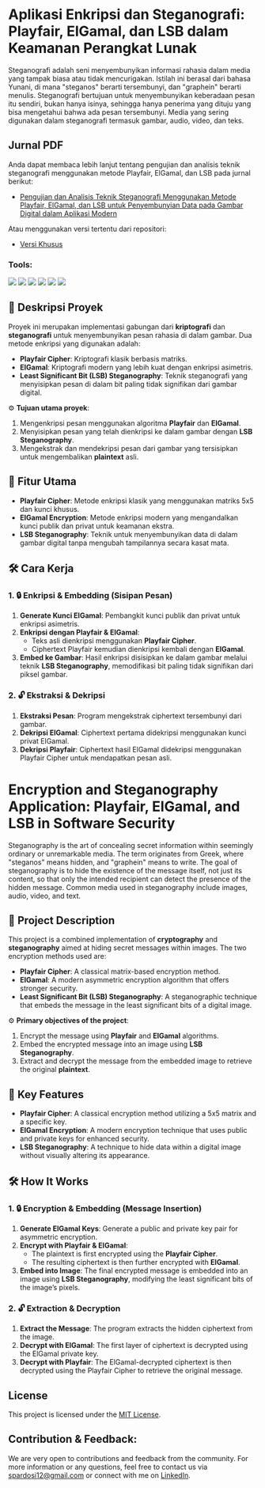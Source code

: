 # Aplikasi Enkripsi dan Steganografi: Playfair, ElGamal, dan LSB dalam Keamanan Perangkat Lunak
Steganografi adalah seni menyembunyikan informasi rahasia dalam media yang tampak 
biasa atau tidak mencurigakan. Istilah ini berasal dari bahasa Yunani, di mana "steganos" 
berarti tersembunyi, dan "graphein" berarti menulis. Steganografi bertujuan untuk 
menyembunyikan keberadaan pesan itu sendiri, bukan hanya isinya, sehingga hanya 
penerima yang dituju yang bisa mengetahui bahwa ada pesan tersembunyi. Media yang 
sering digunakan dalam steganografi termasuk gambar, audio, video, dan teks.

## Jurnal PDF

Anda dapat membaca lebih lanjut tentang pengujian dan analisis teknik steganografi menggunakan metode Playfair, ElGamal, dan LSB pada jurnal berikut:

- [Pengujian dan Analisis Teknik Steganografi Menggunakan Metode Playfair, ElGamal, dan LSB untuk Penyembunyian Data pada Gambar Digital dalam Aplikasi Modern](https://github.com/sionpardosi/Pengembangan-Aplikasi-Enkripsi-dan-Steganografi-Playfair-ElGamal-dan-LSB/blob/main/Pengujian%20dan%20Analisis%20Teknik%20Steganografi%20Menggunakan%20Metode%20Playfair%2C%20ElGamal%2C%20dan%20LSB%20untuk%20Penyembunyian%20Data%20pada%20Gambar%20Digital%20dalam%20Aplikasi%20Modern.pdf)

Atau menggunakan versi tertentu dari repositori:

- [Versi Khusus](https://github.com/sionpardosi/Pengembangan-Aplikasi-Enkripsi-dan-Steganografi-Playfair-ElGamal-dan-LSB/blob/36c39a2722f7d4bb7db6a0a747bc9561c7435fc4/Pengujian%20dan%20Analisis%20Teknik%20Steganografi%20Menggunakan%20Metode%20Playfair%2C%20ElGamal%2C%20dan%20LSB%20untuk%20Penyembunyian%20Data%20pada%20Gambar%20Digital%20dalam%20Aplikasi%20Modern.pdf)

### <summary><strong>Tools:</strong></summary>
<p>
    <img src="https://img.shields.io/badge/Code-C%23-blue?logo=csharp" />
    <img src="https://img.shields.io/badge/Algorithm-Playfair%20Cipher-orange?logo=csharp" />
    <img src="https://img.shields.io/badge/Algorithm-ElGamal-red?logo=csharp" />
    <img src="https://img.shields.io/badge/Technique-LSB%20Steganography-green?logo=csharp" />
    <img src="https://img.shields.io/badge/Editor-Visual%20Studio-blue?logo=visualstudio" />
    <img src="https://img.shields.io/badge/Library-NET%20Framework-orange?logo=dotnet" />
</p>

## 📜 Deskripsi Proyek
Proyek ini merupakan implementasi gabungan dari **kriptografi** dan **steganografi** untuk menyembunyikan pesan rahasia di dalam gambar. Dua metode enkripsi yang digunakan adalah:
- **Playfair Cipher**: Kriptografi klasik berbasis matriks.
- **ElGamal**: Kriptografi modern yang lebih kuat dengan enkripsi asimetris.
- **Least Significant Bit (LSB) Steganography**: Teknik steganografi yang menyisipkan pesan di dalam bit paling tidak signifikan dari gambar digital.

⚙️ **Tujuan utama proyek**:
1. Mengenkripsi pesan menggunakan algoritma **Playfair** dan **ElGamal**.
2. Menyisipkan pesan yang telah dienkripsi ke dalam gambar dengan **LSB Steganography**.
3. Mengekstrak dan mendekripsi pesan dari gambar yang tersisipkan untuk mengembalikan **plaintext** asli.

## 🚀 Fitur Utama
- **Playfair Cipher**: Metode enkripsi klasik yang menggunakan matriks 5x5 dan kunci khusus.
- **ElGamal Encryption**: Metode enkripsi modern yang mengandalkan kunci publik dan privat untuk keamanan ekstra.
- **LSB Steganography**: Teknik untuk menyembunyikan data di dalam gambar digital tanpa mengubah tampilannya secara kasat mata.

## 🛠️ Cara Kerja

### 1. 🔒 Enkripsi & Embedding (Sisipan Pesan)
1. **Generate Kunci ElGamal**: Pembangkit kunci publik dan privat untuk enkripsi asimetris.
2. **Enkripsi dengan Playfair & ElGamal**: 
   - Teks asli dienkripsi menggunakan **Playfair Cipher**.
   - Ciphertext Playfair kemudian dienkripsi kembali dengan **ElGamal**.
3. **Embed ke Gambar**: Hasil enkripsi disisipkan ke dalam gambar melalui teknik **LSB Steganography**, memodifikasi bit paling tidak signifikan dari piksel gambar.

### 2. 🔓 Ekstraksi & Dekripsi
1. **Ekstraksi Pesan**: Program mengekstrak ciphertext tersembunyi dari gambar.
2. **Dekripsi ElGamal**: Ciphertext pertama didekripsi menggunakan kunci privat ElGamal.
3. **Dekripsi Playfair**: Ciphertext hasil ElGamal didekripsi menggunakan Playfair Cipher untuk mendapatkan pesan asli.



# Encryption and Steganography Application: Playfair, ElGamal, and LSB in Software Security

Steganography is the art of concealing secret information within seemingly ordinary or unremarkable media. The term originates from Greek, where "steganos" means hidden, and "graphein" means to write. The goal of steganography is to hide the existence of the message itself, not just its content, so that only the intended recipient can detect the presence of the hidden message. Common media used in steganography include images, audio, video, and text.

## 📜 Project Description
This project is a combined implementation of **cryptography** and **steganography** aimed at hiding secret messages within images. The two encryption methods used are:
- **Playfair Cipher**: A classical matrix-based encryption method.
- **ElGamal**: A modern asymmetric encryption algorithm that offers stronger security.
- **Least Significant Bit (LSB) Steganography**: A steganographic technique that embeds the message in the least significant bits of a digital image.

⚙️ **Primary objectives of the project**:
1. Encrypt the message using **Playfair** and **ElGamal** algorithms.
2. Embed the encrypted message into an image using **LSB Steganography**.
3. Extract and decrypt the message from the embedded image to retrieve the original **plaintext**.

## 🚀 Key Features
- **Playfair Cipher**: A classical encryption method utilizing a 5x5 matrix and a specific key.
- **ElGamal Encryption**: A modern encryption technique that uses public and private keys for enhanced security.
- **LSB Steganography**: A technique to hide data within a digital image without visually altering its appearance.

## 🛠️ How It Works

### 1. 🔒 Encryption & Embedding (Message Insertion)
1. **Generate ElGamal Keys**: Generate a public and private key pair for asymmetric encryption.
2. **Encrypt with Playfair & ElGamal**: 
   - The plaintext is first encrypted using the **Playfair Cipher**.
   - The resulting ciphertext is then further encrypted with **ElGamal**.
3. **Embed into Image**: The final encrypted message is embedded into an image using **LSB Steganography**, modifying the least significant bits of the image’s pixels.

### 2. 🔓 Extraction & Decryption
1. **Extract the Message**: The program extracts the hidden ciphertext from the image.
2. **Decrypt with ElGamal**: The first layer of ciphertext is decrypted using the ElGamal private key.
3. **Decrypt with Playfair**: The ElGamal-decrypted ciphertext is then decrypted using the Playfair Cipher to retrieve the original message.


## License

This project is licensed under the [MIT License](LICENSE).

## Contribution & Feedback:
We are very open to contributions and feedback from the community. For more information or any questions, feel free to contact us via [spardosi12@gmail.com](mailto:spardosi12@gmail.com) or connect with me on [LinkedIn](https://www.linkedin.com/in/sion-pardosi-961607254/).


